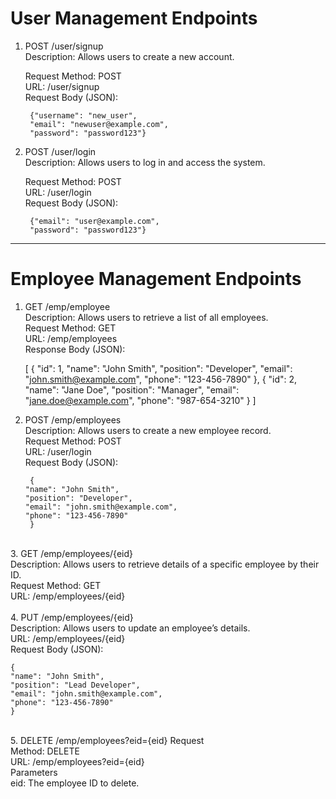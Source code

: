 # User Management Endpoints
1. POST /user/signup <br>
   Description: Allows users to create a new account.
    
    Request Method: POST <br>
    URL: /user/signup <br>
    Request Body (JSON):
    
    
        {"username": "new_user",
        "email": "newuser@example.com",
        "password": "password123"}

2. POST /user/login <br>
   Description: Allows users to log in and access the system.
    
    Request Method: POST <br>
    URL: /user/login <br>
    Request Body (JSON):
    
        {"email": "user@example.com",
        "password": "password123"}
<hr>

# Employee Management Endpoints

1. GET /emp/employee <br>
   Description: Allows users to retrieve a list of all employees.
    <br>
   Request Method: GET <br>
   URL: /emp/employees <br>
   Response Body (JSON):


    [
    {
        "id": 1,
        "name": "John Smith",
        "position": "Developer",
        "email": "john.smith@example.com",
        "phone": "123-456-7890"
    },
    {
        "id": 2,
        "name": "Jane Doe",
        "position": "Manager",
        "email": "jane.doe@example.com",
        "phone": "987-654-3210"
    }
    ]


2. POST /emp/employees <br>
   Description: Allows users to create a new employee record.
    <br>
   Request Method: POST <br>
   URL: /user/login <br>
   Request Body (JSON):

        {
       "name": "John Smith",
       "position": "Developer",
       "email": "john.smith@example.com",
       "phone": "123-456-7890"
        }

<br>
3. GET /emp/employees/{eid}
    <br>
Description: Allows users to retrieve details of a specific employee by their ID.   <br>
   Request Method: GET <br>
   URL: /emp/employees/{eid}
 <br>
<br>
4. PUT /emp/employees/{eid} <br>
Description: Allows users to update an employee’s details.
<br>
URL: /emp/employees/{eid}
<br>
Request Body (JSON):
    
    {
    "name": "John Smith",
    "position": "Lead Developer",
    "email": "john.smith@example.com",
    "phone": "123-456-7890"
    }
<br>
5. DELETE /emp/employees?eid={eid}
Request <br>
Method: DELETE <br>
URL: /emp/employees?eid={eid} <br>
Parameters <br>
eid: The employee ID to delete. <br>

